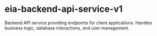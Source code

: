 # eia-backend-api-service-v1
Backend API service providing endpoints for client applications. Handles business logic, database interactions, and user management.
